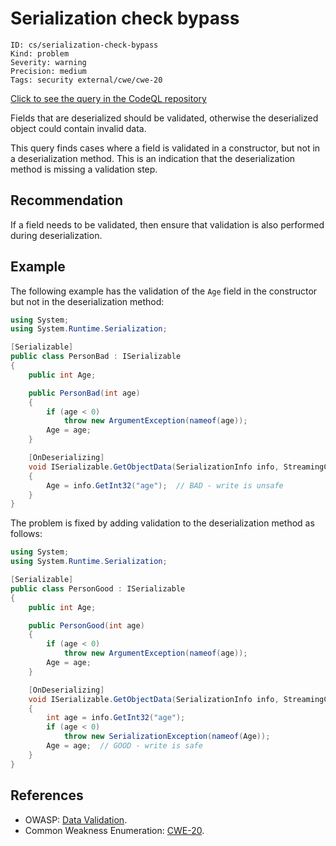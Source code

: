 # Serialization check bypass

```
ID: cs/serialization-check-bypass
Kind: problem
Severity: warning
Precision: medium
Tags: security external/cwe/cwe-20

```
[Click to see the query in the CodeQL repository](https://github.com/github/codeql/tree/main/csharp/ql/src/Security%20Features/CWE-020/RuntimeChecksBypass.ql)

Fields that are deserialized should be validated, otherwise the deserialized object could contain invalid data.

This query finds cases where a field is validated in a constructor, but not in a deserialization method. This is an indication that the deserialization method is missing a validation step.


## Recommendation
If a field needs to be validated, then ensure that validation is also performed during deserialization.


## Example
The following example has the validation of the `Age` field in the constructor but not in the deserialization method:


```csharp
using System;
using System.Runtime.Serialization;

[Serializable]
public class PersonBad : ISerializable
{
    public int Age;

    public PersonBad(int age)
    {
        if (age < 0)
            throw new ArgumentException(nameof(age));
        Age = age;
    }

    [OnDeserializing]
    void ISerializable.GetObjectData(SerializationInfo info, StreamingContext context)
    {
        Age = info.GetInt32("age");  // BAD - write is unsafe
    }
}

```
The problem is fixed by adding validation to the deserialization method as follows:


```csharp
using System;
using System.Runtime.Serialization;

[Serializable]
public class PersonGood : ISerializable
{
    public int Age;

    public PersonGood(int age)
    {
        if (age < 0)
            throw new ArgumentException(nameof(age));
        Age = age;
    }

    [OnDeserializing]
    void ISerializable.GetObjectData(SerializationInfo info, StreamingContext context)
    {
        int age = info.GetInt32("age");
        if (age < 0)
            throw new SerializationException(nameof(Age));
        Age = age;  // GOOD - write is safe
    }
}

```

## References
* OWASP: [Data Validation](https://www.owasp.org/index.php/Data_Validation).
* Common Weakness Enumeration: [CWE-20](https://cwe.mitre.org/data/definitions/20.html).